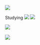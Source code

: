 <img src="https://capsule-render.vercel.app/api?type=waving&color=52ABEA&fontColor=FFFFFF&height=100&section=header&text=Xoohyun%20&fontSize=50&fontAlign=80" />

Studying
<img src="https://img.shields.io/badge/MySQL-4479A1?style=flat-square&logo=MySQL&logoColor=white"/>
<img src="https://img.shields.io/badge/JavaScript-F7DF1E?style=flat-square&logo=JavaScript&logoColor=white"/>

<img src="https://github-readme-stats.vercel.app/api/top-langs/?username=Xoohyun&layout=compact"><br><br>
<img src="https://github-readme-stats.vercel.app/api?username=Xoohyun&show_icons=true">

